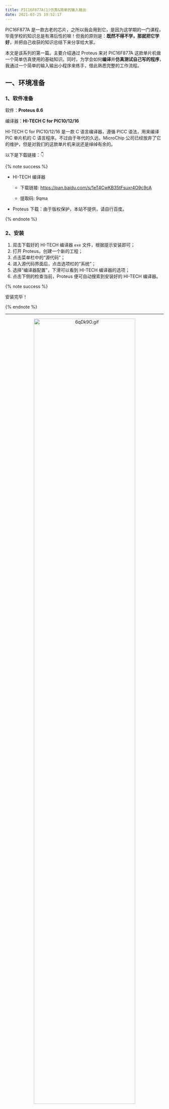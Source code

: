 ```yaml
---
title: PIC16F877A(1)仿真&简单的输入输出
date: 2021-03-25 19:52:17
---
```


PIC16F877A 是一款古老的芯片，之所以我会用到它，是因为这学期的一门课程，毕竟学校的知识总是有滞后性的嘛！但我的原则是：**既然不得不学，那就把它学好**，并把自己收获的知识总结下来分享给大家。

本文是该系列的第一篇。主要介绍通过 Proteus 来对 PIC16F877A 这款单片机做一个简单仿真使用的基础知识。同时，为学会如何**编译**并**仿真测试自己写的程序**，我通过一个简单的输入输出小程序来练手，借此熟悉完整的工作流程。

<!-- more -->

## 一、环境准备

### 1、软件准备

软件：**Proteus 8.6** 

编译器：**HI-TECH C for PIC10/12/16**

HI-TECH C for PIC10/12/16 是一款 C 语言编译器，遵循 PICC 语法，用来编译 PIC 单片机的 C 语言程序。不过由于年代的久远，MicroChip 公司已经放弃了它的维护，但是对我们的这款单片机来说还是绰绰有余的。

以下是下载链接：👇

{% note success %}

- HI-TECH 编译器

  - 下载链接: https://pan.baidu.com/s/1eT4CwKB35tFsuxr4O9c9cA 

  - 提取码: 9qma 

- Proteus 下载：由于版权保护，本站不提供，请自行百度。

{% endnote %}



### 2、安装

1. 双击下载好的 HI-TECH 编译器 `exe` 文件，根据提示安装即可；
2. 打开 Proteus，创建一个新的工程；
3. 点击菜单栏中的“源代码”；
4. 进入源代码界面后，点击选项栏的“系统”；
5. 选择“编译器配置”，下滑可以看到 HI-TECH 编译器的选项；
6. 点击下侧的检查当前，Proteus 便可自动搜索到安装好的 HI-TECH 编译器。

{% note success %}

安装完毕！

{% endnote %}

-----

<center><a href="https://imgtu.com/i/6qDk9O"><img src="https://z3.ax1x.com/2021/03/24/6qDk9O.gif" alt="6qDk9O.gif" border="0" width="80%" /></a></center>

-----

## 二、简单的输入输出实验

### 实验描述

设置一个按键，每按一次按键，LED灯向右👉移动一位。

### 实验效果

<center><a href="https://imgtu.com/i/6xVg9x"><img src="https://z3.ax1x.com/2021/03/27/6xVg9x.gif" alt="6xVg9x.gif" border="0" /></a></center>



## 三、电路

如图所示：

<a href="https://imgtu.com/i/6xVlng"><img src="https://z3.ax1x.com/2021/03/26/6xVlng.png" alt="6xVlng.png" border="0" /></a>



## 四、代码

```c
/******************************************
*** 功能：按下按键，LED灯左移一位。
******************************************/
#include<pic.h>              	
void delay();              		
void delay_mm() ;  
void Keyscan();

char event = 0;
char count = 0;
 
//主函数
void main()                 
{
   TRISC = 0;  		//设置portc为输出
   TRISB = 0x01;  	//设置portb0为输入
   PORTC = 0x01; 

   while (1)         	
   {
       Keyscan();
       if(event)
       {
           event = 0;
           PORTC = PORTC << 1;  
           count++;
           if(count == 8)
           {
               count = 0;
               PORTC = 0x01;
           }    
       }
   }
}

//小延时函数
void delay_mm()              
{
   int t;              
   for (t = 0xfff;t--;);
}

//按键检测函数
void Keyscan()
{   
   // 如果按键第一次被按下
   if(RB0==1)
   {
      //延时消抖
      delay_mm(); 
      if(RB0==1)
	 {
	    // 确认按键被按下后，事件标志位置1
	    event = 1;
	    // 等待按键被松开
	    while(RB0);
	    return;
	 }
   }
}
```



## 五、总结

经过这个实验，我们就大概了解了 PIC16F877A 的开发流程啦！可以开始尝试一些更难的实验了。

完整工程可从这个以下链接中下载：

{% note success %}

百度链接：https://pan.baidu.com/s/15M6OHtSZPb1rmZRaFwFnjw 
提取码：em3m 

{% endnote %}

## 其他

### 参考

https://blog.csdn.net/yunjie167/article/details/83999489

